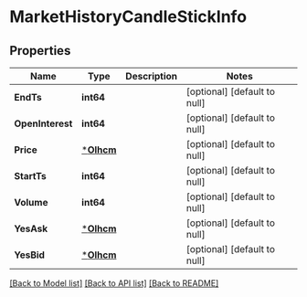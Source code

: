 # MarketHistoryCandleStickInfo

## Properties
Name | Type | Description | Notes
------------ | ------------- | ------------- | -------------
**EndTs** | **int64** |  | [optional] [default to null]
**OpenInterest** | **int64** |  | [optional] [default to null]
**Price** | [***Olhcm**](OLHCM.md) |  | [optional] [default to null]
**StartTs** | **int64** |  | [optional] [default to null]
**Volume** | **int64** |  | [optional] [default to null]
**YesAsk** | [***Olhcm**](OLHCM.md) |  | [optional] [default to null]
**YesBid** | [***Olhcm**](OLHCM.md) |  | [optional] [default to null]

[[Back to Model list]](../README.md#documentation-for-models) [[Back to API list]](../README.md#documentation-for-api-endpoints) [[Back to README]](../README.md)

